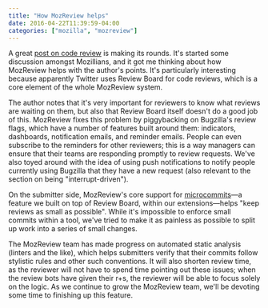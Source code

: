 ```yaml
---
title: "How MozReview helps"
date: 2016-04-22T11:39:59-04:00
categories: ["mozilla", "mozreview"]
---
```

A great [post on code review][] is making its rounds.  It's started
some discussion amongst Mozillians, and it got me thinking about how
MozReview helps with the author's points.  It's particularly
interesting because apparently Twitter uses Review Board for code
reviews, which is a core element of the whole MozReview system.

The author notes that it's very important for reviewers to know what
reviews are waiting on them, but also that Review Board itself doesn't
do a good job of this.  MozReview fixes this problem by piggybacking
on Bugzilla's review flags, which have a number of features built
around them: indicators, dashboards, notification emails, and reminder
emails.  People can even subscribe to the reminders for other
reviewers; this is a way managers can ensure that
their teams are responding promptly to review requests.  We've also
toyed around with the idea of using push notifications to notify
people currently using Bugzilla that they have a new request (also
relevant to the section on being "interrupt-driven").

On the submitter side, MozReview's core support for [microcommits][]—a
feature we built on top of Review Board, within our extensions—helps
"keep reviews as small as possible".  While it's impossible to enforce
small commits within a tool, we've tried to make it as painless as
possible to split up work into a series of small changes.

The MozReview team has made progress on automated static analysis
(linters and the like), which helps submitters verify that their
commits follow stylistic rules and other such conventions.  It will
also shorten review time, as the reviewer will not have to spend time
pointing out these issues; when the review bots have given their r+s,
the reviewer will be able to focus solely on the logic.  As we
continue to grow the MozReview team, we'll be devoting some time to
finishing up this feature.


[post on code review]: http://glen.nu/ramblings/oncodereview.php
[microcommits]: http://mozilla-version-control-tools.readthedocs.org/en/latest/mozreview/commits.html#prefer-more-smaller-commits-over-large-monolithic-commits
